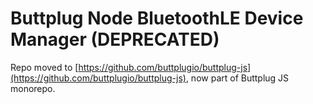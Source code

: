 # Buttplug Node BluetoothLE Device Manager (DEPRECATED)

Repo moved to
[https://github.com/buttplugio/buttplug-js](https://github.com/buttplugio/buttplug-js),
now part of Buttplug JS monorepo.
